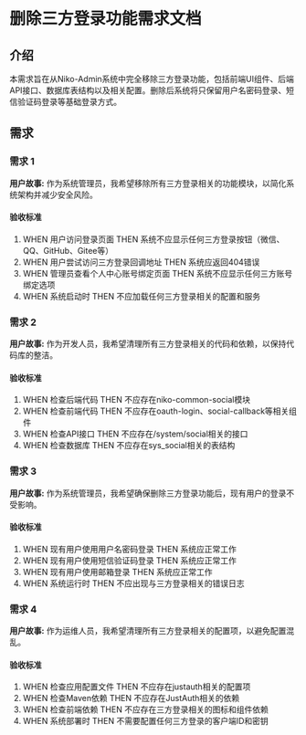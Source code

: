 # 删除三方登录功能需求文档

## 介绍

本需求旨在从Niko-Admin系统中完全移除三方登录功能，包括前端UI组件、后端API接口、数据库表结构以及相关配置。删除后系统将只保留用户名密码登录、短信验证码登录等基础登录方式。

## 需求

### 需求 1

**用户故事:** 作为系统管理员，我希望移除所有三方登录相关的功能模块，以简化系统架构并减少安全风险。

#### 验收标准

1. WHEN 用户访问登录页面 THEN 系统不应显示任何三方登录按钮（微信、QQ、GitHub、Gitee等）
2. WHEN 用户尝试访问三方登录回调地址 THEN 系统应返回404错误
3. WHEN 管理员查看个人中心账号绑定页面 THEN 系统不应显示任何三方账号绑定选项
4. WHEN 系统启动时 THEN 不应加载任何三方登录相关的配置和服务

### 需求 2

**用户故事:** 作为开发人员，我希望清理所有三方登录相关的代码和依赖，以保持代码库的整洁。

#### 验收标准

1. WHEN 检查后端代码 THEN 不应存在niko-common-social模块
2. WHEN 检查前端代码 THEN 不应存在oauth-login、social-callback等相关组件
3. WHEN 检查API接口 THEN 不应存在/system/social相关的接口
4. WHEN 检查数据库 THEN 不应存在sys_social相关的表结构

### 需求 3

**用户故事:** 作为系统管理员，我希望确保删除三方登录功能后，现有用户的登录不受影响。

#### 验收标准

1. WHEN 现有用户使用用户名密码登录 THEN 系统应正常工作
2. WHEN 现有用户使用短信验证码登录 THEN 系统应正常工作
3. WHEN 现有用户使用邮箱登录 THEN 系统应正常工作
4. WHEN 系统运行时 THEN 不应出现与三方登录相关的错误日志

### 需求 4

**用户故事:** 作为运维人员，我希望清理所有三方登录相关的配置项，以避免配置混乱。

#### 验收标准

1. WHEN 检查应用配置文件 THEN 不应存在justauth相关的配置项
2. WHEN 检查Maven依赖 THEN 不应存在JustAuth相关的依赖
3. WHEN 检查前端依赖 THEN 不应存在三方登录相关的图标和组件依赖
4. WHEN 系统部署时 THEN 不需要配置任何三方登录的客户端ID和密钥